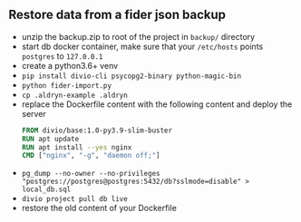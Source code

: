## Restore data from a fider json backup

- unzip the backup.zip to root of the project in `backup/` directory
- start db docker container, make sure that your `/etc/hosts` points `postgres` to `127.0.0.1`
- create a python3.6+ venv
- `pip install divio-cli psycopg2-binary python-magic-bin`
- `python fider-import.py`
- `cp .aldryn-example .aldryn`
- replace the Dockerfile content with the following content and deploy the server
    ```dockerfile
    FROM divio/base:1.0-py3.9-slim-buster
    RUN apt update
    RUN apt install --yes nginx
    CMD ["nginx", "-g", "daemon off;"]
    ```
- `pg_dump --no-owner --no-privileges "postgres://postgres@postgres:5432/db?sslmode=disable" > local_db.sql`
- `divio project pull db live`
- restore the old content of your Dockerfile
